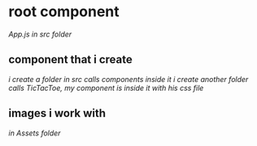 # root component 
*App.js in src folder*

## component that i create 
*i create a folder in src calls components inside it i create another folder calls TicTacToe, my component is inside it with his css file*

## images i work with
*in Assets folder*
